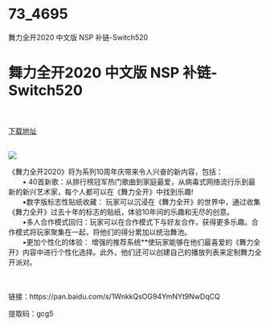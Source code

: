 # 73_4695
舞力全开2020 中文版 NSP 补链-Switch520
# 舞力全开2020 中文版 NSP 补链-Switch520
 <br/></br>
[下载地址](https://www.switch520.cc/article/4695 "下载地址")
<br/></br>

<p><img src="https://s1.ax1x.com/2020/05/06/YETASJ.jpg"></p>
<p style="margin-top: 0px;margin-bottom: 0px;padding: 0px;list-style-type: none;border: 0px"><span>《舞力全开2020》将为系列10周年庆带来令人兴奋的新内容，包括：</span></p>
<p style="margin-top: 0px;margin-bottom: 0px;padding: 0px;list-style-type: none;border: 0px"><span>　　• 40首新歌：从排行榜冠军热门歌曲到家庭最爱，从病毒式网络流行乐到最新的新兴艺术家，每个人都可以在《舞力全开》中找到乐趣!</span></p>
<p style="margin-top: 0px;margin-bottom: 0px;padding: 0px;list-style-type: none;border: 0px"><span>　　•数字版标志性贴纸收藏： 玩家可以沉浸在《舞力全开》的世界中，通过收集《舞力全开》过去十年的标志的贴纸，体验10年间的乐趣和无尽的创意。</span></p>
<p style="margin-top: 0px;margin-bottom: 0px;padding: 0px;list-style-type: none;border: 0px"><span>　　•多人合作模式回归：玩家可以在合作模式下与好友合作，获得更多乐趣。合作模式将玩家聚集在一起，将他们的得分累加以统治舞池。</span></p>
<p style="margin-top: 0px;margin-bottom: 0px;padding: 0px;list-style-type: none;border: 0px"><span>　　•更加个性化的体验： 增强的推荐系统**使玩家能够在他们最喜爱的《舞力全开》内容中进行个性化选择。此外，他们还可以创建自己的播放列表来定制舞力全开派对。</span></p>
<p style="margin-top: 0px;margin-bottom: 0px;padding: 0px;list-style-type: none;border: 0px"><span><br></span></p>
<p style="margin-top: 0px;margin-bottom: 0px;padding: 0px;list-style-type: none;border: 0px"><span><br></span></p>
<p><span style="font-family: 宋体;font-size: 24px;font-weight: 700"></span></p>
<p><span>链接：https://pan.baidu.com/s/1WnkkQsOG94YmNYt9NwDqCQ&nbsp;</span></p>
<p><span>提取码：gcg5&nbsp;</span></p>

